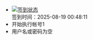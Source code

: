 - [![签到状态](https://github.com/womade/Cloud189-Actions/actions/workflows/main.yml/badge.svg?branch=main)](https://github.com/womade/Cloud189-Actions/actions/workflows/main.yml) <br> 签到时间：2025-08-19 00:48:11
- 开始执行帐号1
- 用户名或密码为空

